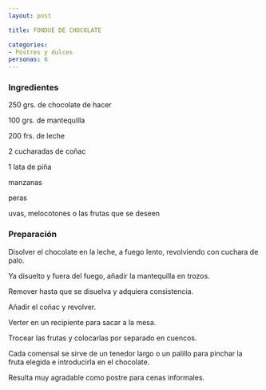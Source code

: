 ```yaml
---
layout: post

title: FONDUE DE CHOCOLATE

categories:
- Postres y dulces
personas: 6 
---
```

<h3>Ingredientes</h3>
250 grs. de chocolate de hacer

100 grs. de mantequilla

200 frs. de leche

2 cucharadas de coñac

1 lata de piña

manzanas

peras

uvas, melocotones o las frutas que se deseen

<h3>Preparación</h3>
Disolver el chocolate en la leche, a fuego lento, revolviendo con cuchara de palo.

Ya disuelto y fuera del fuego, añadir la mantequilla en trozos.

Remover hasta que se disuelva y adquiera consistencia.

Añadir el coñac y revolver.

Verter en un recipiente para sacar a la mesa.

Trocear las frutas y colocarlas por separado en cuencos.

Cada comensal se sirve de un tenedor largo o un palillo para pinchar la fruta elegida e introducirla en el chocolate.

Resulta muy agradable como postre para cenas informales.

